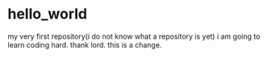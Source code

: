# hello_world
my very first repository(i do not know what a repository is yet)
i am going to learn coding hard. thank lord.
this is a change.
